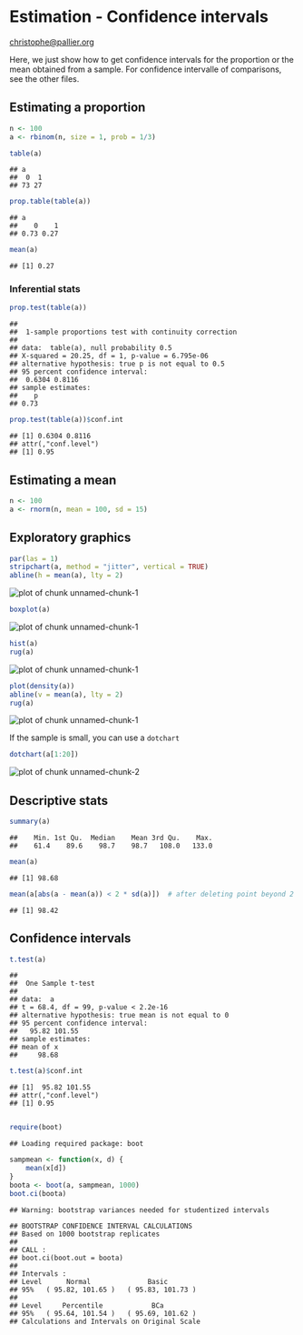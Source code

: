 Estimation - Confidence intervals
=================================

christophe@pallier.org

Here, we just show how to get confidence intervals for the proportion or the mean obtained from a sample. For confidence intervalle of comparisons, see the other files.

## Estimating a proportion


```r
n <- 100
a <- rbinom(n, size = 1, prob = 1/3)
```



```r
table(a)
```

```
## a
##  0  1 
## 73 27
```

```r
prop.table(table(a))
```

```
## a
##    0    1 
## 0.73 0.27
```

```r
mean(a)
```

```
## [1] 0.27
```


### Inferential stats


```r
prop.test(table(a))
```

```
## 
## 	1-sample proportions test with continuity correction
## 
## data:  table(a), null probability 0.5
## X-squared = 20.25, df = 1, p-value = 6.795e-06
## alternative hypothesis: true p is not equal to 0.5
## 95 percent confidence interval:
##  0.6304 0.8116
## sample estimates:
##    p 
## 0.73
```

```r
prop.test(table(a))$conf.int
```

```
## [1] 0.6304 0.8116
## attr(,"conf.level")
## [1] 0.95
```



## Estimating a mean


```r
n <- 100
a <- rnorm(n, mean = 100, sd = 15)
```



## Exploratory graphics


```r
par(las = 1)
stripchart(a, method = "jitter", vertical = TRUE)
abline(h = mean(a), lty = 2)
```

![plot of chunk unnamed-chunk-1](figure/unnamed-chunk-11.png) 

```r
boxplot(a)
```

![plot of chunk unnamed-chunk-1](figure/unnamed-chunk-12.png) 

```r
hist(a)
rug(a)
```

![plot of chunk unnamed-chunk-1](figure/unnamed-chunk-13.png) 

```r
plot(density(a))
abline(v = mean(a), lty = 2)
rug(a)
```

![plot of chunk unnamed-chunk-1](figure/unnamed-chunk-14.png) 


If the sample is small, you can use a `dotchart`


```r
dotchart(a[1:20])
```

![plot of chunk unnamed-chunk-2](figure/unnamed-chunk-2.png) 



## Descriptive stats



```r
summary(a)
```

```
##    Min. 1st Qu.  Median    Mean 3rd Qu.    Max. 
##    61.4    89.6    98.7    98.7   108.0   133.0
```

```r
mean(a)
```

```
## [1] 98.68
```

```r
mean(a[abs(a - mean(a)) < 2 * sd(a)])  # after deleting point beyond 2 stddev 
```

```
## [1] 98.42
```


## Confidence intervals


```r
t.test(a)
```

```
## 
## 	One Sample t-test
## 
## data:  a
## t = 68.4, df = 99, p-value < 2.2e-16
## alternative hypothesis: true mean is not equal to 0
## 95 percent confidence interval:
##   95.82 101.55
## sample estimates:
## mean of x 
##     98.68
```

```r
t.test(a)$conf.int
```

```
## [1]  95.82 101.55
## attr(,"conf.level")
## [1] 0.95
```

```r

require(boot)
```

```
## Loading required package: boot
```

```r
sampmean <- function(x, d) {
    mean(x[d])
}
boota <- boot(a, sampmean, 1000)
boot.ci(boota)
```

```
## Warning: bootstrap variances needed for studentized intervals
```

```
## BOOTSTRAP CONFIDENCE INTERVAL CALCULATIONS
## Based on 1000 bootstrap replicates
## 
## CALL : 
## boot.ci(boot.out = boota)
## 
## Intervals : 
## Level      Normal              Basic         
## 95%   ( 95.82, 101.65 )   ( 95.83, 101.73 )  
## 
## Level     Percentile            BCa          
## 95%   ( 95.64, 101.54 )   ( 95.69, 101.62 )  
## Calculations and Intervals on Original Scale
```



